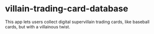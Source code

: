# villain-trading-card-database
This app lets users collect digital supervillain trading cards, like baseball cards, but with a villainous twist.

